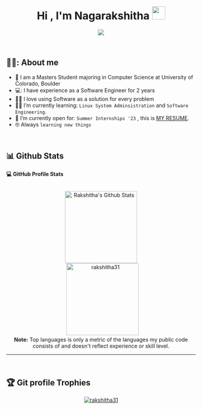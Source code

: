 <h1 align="center">Hi , I'm Nagarakshitha <img src="https://media.giphy.com/media/hvRJCLFzcasrR4ia7z/giphy.gif" width="35"></h1>
<p align="center">
  <a href="https://github.com/DenverCoder1/readme-typing-svg"><img src="https://readme-typing-svg.herokuapp.com?lines=Computer+Science+Student;DS%20|%20Algorithms%20;Software%20Engineer;Always%20learning%20new%20things&center=true&width=500&height=50"></a>
</p>

<br>



## 💁‍♀️:  About me
- :school: I am a Masters Student majoring in Computer Science at University of Colorado, Boulder
- 💻: I have experience as a Software Engineer for 2 years
- :technologist: I love using Software as a solution for every problem
- :student: I’m currently learning: `Linux System Adminsistration` and `Software Engineering`.
- :thinking: I’m currently open for: `Summer Internships '23` , this is [MY RESUME](https://drive.google.com/file/d/1kqJwiclmfmLk4oizJTzJ09WOV-OeSbSg/view?usp=sharing).
- :nerd_face: Always `learning new things`
	
<br>

## 📊 Github Stats

  <summary><b>💻 GitHub Profile Stats</b></summary>
  <br/>
  <p align="center">
    <a href="https://github.com/rakshitha31/github-readme-stats"><img alt="Rakshitha's Github Stats" src="https://github-readme-stats.vercel.app/api?username=rakshitha31&show_icons=true&count_private=true&theme=algolia" height="192px"/></a>
<br/>
  &nbsp;
	  <img src="https://github-readme-stats.vercel.app/api/top-langs?username=rakshitha31&langs_count=10&show_icons=true&locale=en&layout=compact&theme=algolia" alt="rakshitha31" height="192px"/>
  <br/>
  <b>Note:</b> Top languages is only a metric of the languages my public code consists of and doesn't reflect experience or skill level.
  </p>

----



<br/>

## :trophy: Git profile Trophies

<p align="center"> <a href="https://github.com/rakshitha31/github-profile-trophy"><img src="https://github-profile-trophy.vercel.app/?username=rakshitha31&layout=compact&theme=algolia" alt="rakshitha31" /></a> </p>

